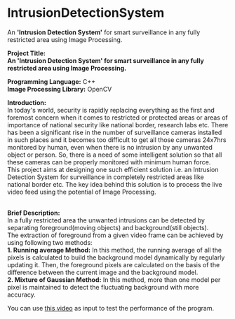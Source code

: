 # IntrusionDetectionSystem
An <b>'Intrusion Detection System'</b> for smart surveillance in any fully restricted area using Image Processing.

<b>Project Title:</b><br/>
<b>An 'Intrusion Detection System' for smart surveillance in any fully restricted area using Image Processing.</b><br/>

<b>Programming Language:</b> C++ <br/>
<b>Image Processing Library:</b> OpenCV <br/>

<b>Introduction:</b><br/>
In today's world, security is rapidly replacing everything as the first and foremost concern when it comes to restricted or protected areas or areas of importance of national security like national border, research labs etc. There has been a significant rise in the number of surveillance cameras installed in such places and it becomes too difficult to get all those cameras 24x7hrs monitored by human, even when there is no intrusion by any unwanted object or person. So, there is a need of some intelligent solution so that all these cameras can be properly monitored with minimum human force.<br/>
This project aims at designing one such efficient solution i.e. an Intrusion Detection System for surveillance in completely restricted areas like national border etc. The key idea behind this solution is to process the live video feed using the potential of Image Processing.<br/><br/>

<b>Brief Description:</b><br/>
In a fully restricted area the unwanted intrusions can be detected by separating foreground(moving objects) and background(still objects).<br/>
The extraction of foreground from a given video frame can be achieved by using following two methods:<br/>
<b>1. Running average Method:</b> In this method, the running average of all the pixels is calculated to build the background model dynamically by regularly updating it. Then, the foreground pixels are calculated on the basis of the difference between the current image and the background model.<br/>
<b>2. Mixture of Gaussian Method:</b> In this method, more than one model per pixel is maintained to detect the fluctuating background with more accuracy.<br/>

You can use <a href="https://goo.gl/7YJhAR">this video</a> as input to test the performance of the program.
